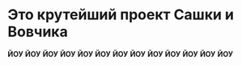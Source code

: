# Это крутейший проект Сашки и Вовчика

**ЙОУ** **ЙОУ** **ЙОУ** **ЙОУ** **ЙОУ** **ЙОУ** **ЙОУ** **ЙОУ** **ЙОУ** **ЙОУ** **ЙОУ** **ЙОУ** **ЙОУ**
